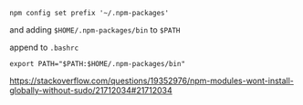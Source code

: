 `npm config set prefix '~/.npm-packages'`

and adding `$HOME/.npm-packages/bin` to `$PATH`

append to `.bashrc`

`export PATH="$PATH:$HOME/.npm-packages/bin"`

https://stackoverflow.com/questions/19352976/npm-modules-wont-install-globally-without-sudo/21712034#21712034
